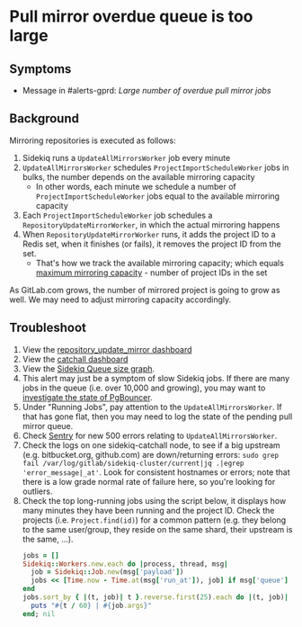 # Pull mirror overdue queue is too large

## Symptoms

* Message in #alerts-gprd: _Large number of overdue pull mirror jobs_

## Background

Mirroring repositories is executed as follows:

1. Sidekiq runs a `UpdateAllMirrorsWorker` job every minute
1. `UpdateAllMirrorsWorker` schedules `ProjectImportScheduleWorker` jobs in bulks, the number depends on the available mirroring capacity
    * In other words, each minute we schedule a number of `ProjectImportScheduleWorker` jobs equal to the available mirroring capacity
1. Each `ProjectImportScheduleWorker` job schedules a `RepositoryUpdateMirrorWorker`, in which the actual mirroring happens
1. When `RepositoryUpdateMirrorWorker` runs, it adds the project ID to a Redis set, when it finishes (or fails), it removes the project ID from the set.
    * That's how we track the available mirroring capacity; which equals [maximum mirroring capacity][maximum-mirroring-capacity] - number of project IDs in the set

As GitLab.com grows, the number of mirrored project is going to grow as well. We may need to adjust mirroring capacity accordingly.

## Troubleshoot

1. View the [repository_update_mirror dashboard](https://dashboards.gitlab.net/d/sidekiq-queue-detail/sidekiq-queue-detail?var-queue=repository_update_mirror)
1. View the [catchall dashboard](https://dashboards.gitlab.net/d/sidekiq-shard-detail/sidekiq-shard-detail?var-shard=catchall)
1. View the [Sidekiq Queue size graph][sidekiq-queue-sizes].
1. This alert may just be a symptom of slow Sidekiq jobs. If there are many jobs in the queue (i.e. over 10,000 and growing),
   you may want to [investigate the state of PgBouncer](../pgbouncer/pgbouncer.md).
1. Under "Running Jobs", pay attention to the `UpdateAllMirrorsWorker`. If that has gone flat, then
you may need to log the state of the pending pull mirror queue.
1. Check [Sentry](https://sentry.gitlab.net/gitlab/gitlabcom/) for new 500 errors relating to `UpdateAllMirrorsWorker`.
1. Check the logs on one sidekiq-catchall node, to see if a big upstream (e.g. bitbucket.org, github.com) are down/returning errors:
   `sudo grep fail /var/log/gitlab/sidekiq-cluster/current|jq .|egrep 'error_message|_at'`.
   Look for consistent hostnames or errors; note that there is a low grade normal rate of failure here, so you're looking for outliers.
1. Check the top long-running jobs using the script below, it displays how many minutes they have been running and the project ID.
   Check the projects (i.e. `Project.find(id)`) for a common pattern (e.g. they belong to the same user/group, they reside on the same shard, their upstream is the same, ...).
   ```ruby
   jobs = []
   Sidekiq::Workers.new.each do |process, thread, msg|
     job = Sidekiq::Job.new(msg['payload'])
     jobs << [Time.now - Time.at(msg['run_at']), job] if msg['queue'] == 'repository_update_mirror'
   end
   jobs.sort_by { |(t, job)| t }.reverse.first(25).each do |(t, job)|
     puts "#{t / 60} | #{job.args}"
   end; nil
   ```

[maximum-mirroring-capacity]: https://gitlab.com/admin/application_settings/repository#js-mirror-settings
[sidekiq-queue-sizes]: https://dashboards.gitlab.net/d/sidekiq-main/sidekiq-overview?panelId=89&fullscreen&orgId=1
